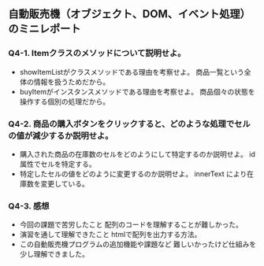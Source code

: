 ## 自動販売機（オブジェクト、DOM、イベント処理）のミニレポート
### Q4-1. Itemクラスのメソッドについて説明せよ。
* showItemListがクラスメソッドである理由を考察せよ。
商品一覧という全体の情報を扱うためだから。
* buyItemがインスタンスメソッドである理由を考察せよ。
商品個々の状態を操作する個別の処理だから。
### Q4-2. 商品の購入ボタンをクリックすると、どのような処理でセルの値が減少するか説明せよ。
* 購入された商品の在庫数のセルをどのようにして特定するのか説明せよ。
id 属性でセルを特定する。
* 特定したセルの値をどのように変更するのか説明せよ。
innerText により在庫数を変更している。
### Q4-3. 感想
* 今回の課題で苦労したこと
配列のコードを理解することが難しかった。
* 演習を通して理解できたこと
htmlで配列を出力する方法。
* この自動販売機プログラムの追加機能や課題など
難しいかったけど仕組みを少し理解できました。
